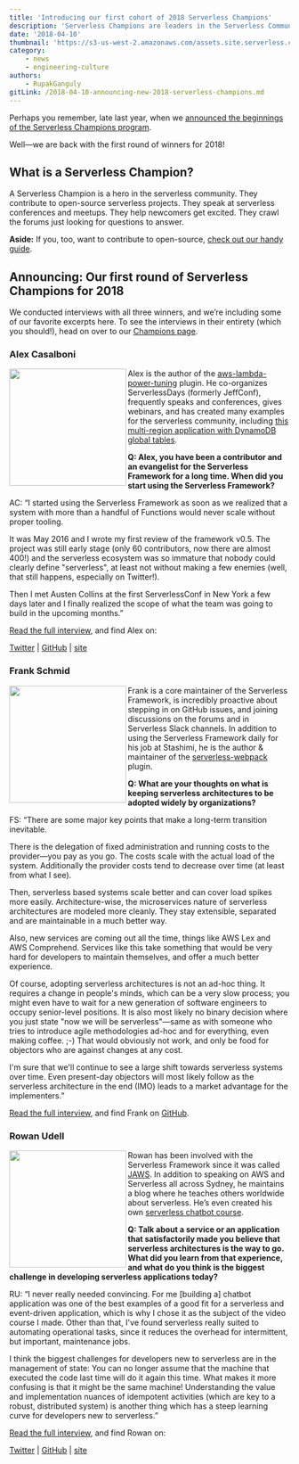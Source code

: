 ```yaml
---
title: 'Introducing our first cohort of 2018 Serverless Champions'
description: 'Serverless Champions are leaders in the Serverless Community. Meet our 2018 community heroes.'
date: '2018-04-10'
thumbnail: 'https://s3-us-west-2.amazonaws.com/assets.site.serverless.com/images/champions/champions_banner.jpg'
category:
    - news
    - engineering-culture
authors:
    - RupakGanguly
gitLink: /2018-04-10-announcing-new-2018-serverless-champions.md
---
```


Perhaps you remember, late last year, when we [announced the beginnings of the Serverless Champions program](https://serverless.com/blog/announcing-first-cohort-serverless-champions-2017/).

Well—we are back with the first round of winners for 2018!

## What is a Serverless Champion?

A Serverless Champion is a hero in the serverless community. They contribute to open-source serverless projects. They speak at serverless conferences and meetups. They help newcomers get excited. They crawl the forums just looking for questions to answer.

**Aside:** If you, too, want to contribute to open-source, [check out our handy guide](https://serverless.com/blog/how-contribute-to-serverless-open-source/).

## Announcing: Our first round of Serverless Champions for 2018

We conducted interviews with all three winners, and we’re including some of our favorite excerpts here. To see the interviews in their entirety (which you should!), head on over to our [Champions page](https://serverless.com/community/champions/).

### Alex Casalboni

<img align="left" src="https://s3-us-west-2.amazonaws.com/assets.site.serverless.com/images/champions/2018/alex-casalboni.jpg" width="210px">

Alex is the author of the [aws-lambda-power-tuning](https://github.com/alexcasalboni/aws-lambda-power-tuning) plugin. He co-organizes ServerlessDays (formerly JeffConf), frequently speaks and conferences, gives webinars, and has created many examples for the serverless community, including [this multi-region application with DynamoDB global tables](https://serverless.com/blog/build-multiregion-multimaster-application-dynamodb-global-tables/).

**Q: Alex, you have been a contributor and an evangelist for the Serverless Framework for a long time. When did you start using the Serverless Framework?**

AC: “I started using the Serverless Framework as soon as we realized that a system with more than a handful of Functions would never scale without proper tooling.

It was May 2016 and I wrote my first review of the framework v0.5. The project was still early stage (only 60 contributors, now there are almost 400!) and the serverless ecosystem was so immature that nobody could clearly define "serverless", at least not without making a few enemies (well, that still happens, especially on Twitter!).

Then I met Austen Collins at the first ServerlessConf in New York a few days later and I finally realized the scope of what the team was going to build in the upcoming months.”

[Read the full interview](https://serverless.com/community/champions/alex-casalboni/), and find Alex on:

[Twitter](https://twitter.com/alex_casalboni) | [GitHub](https://github.com/alexcasalboni) | [site](https://blog.alexcasalboni.com/)

### Frank Schmid

<img align="left" src="https://s3-us-west-2.amazonaws.com/assets.site.serverless.com/images/champions/2018/frank-schmid.jpg" width="210px">

Frank is a core maintainer of the Serverless Framework, is incredibly proactive about stepping in on GitHub issues, and joining discussions on the forums and in Serverless Slack channels. In addition to using the Serverless Framework daily for his job at Stashimi, he is the author & maintainer of the [serverless-webpack](https://github.com/serverless-heaven/serverless-webpack) plugin.

**Q: What are your thoughts on what is keeping serverless architectures to be adopted widely by organizations?**

FS: “There are some major key points that make a long-term transition inevitable.

There is the delegation of fixed administration and running costs to the provider—you pay as you go. The costs scale with the actual load of the system. Additionally the provider costs tend to decrease over time (at least from what I see).

Then, serverless based systems scale better and can cover load spikes more easily. Architecture-wise, the microservices nature of serverless architectures are modeled more cleanly. They stay extensible, separated and are maintainable in a much better way.

Also, new services are coming out all the time, things like AWS Lex and AWS Comprehend. Services like this take something that would be very hard for developers to maintain themselves, and offer a much better experience.

Of course, adopting serverless architectures is not an ad-hoc thing. It requires a change in people's minds, which can be a very slow process; you might even have to wait for a new generation of software engineers to occupy senior-level positions. It is also most likely no binary decision where you just state "now we will be serverless"—same as with someone who tries to introduce agile methodologies ad-hoc and for everything, even making coffee. ;-) That would obviously not work, and only be food for objectors who are against changes at any cost.

I'm sure that we'll continue to see a large shift towards serverless systems over time. Even present-day objectors will most likely follow as the serverless architecture in the end (IMO) leads to a market advantage for the implementers.”

[Read the full interview](https://serverless.com/community/champions/frank-schmid/), and find Frank on [GitHub](https://github.com/HyperBrain).

### Rowan Udell

<img align="left" src="https://s3-us-west-2.amazonaws.com/assets.site.serverless.com/images/champions/2018/rowan-udell.jpg" width="210px">

Rowan has been involved with the Serverless Framework since it was called [JAWS](https://vimeo.com/141138561). In addition to speaking on AWS and Serverless all across Sydney, he maintains a blog where he teaches others worldwide about serverless. He’s even created his own [serverless chatbot course](http://blog.rowanudell.com/the-serverless-framework-build-a-chatbot/).

**Q: Talk about a service or an application that satisfactorily made you believe that serverless architectures is the way to go. What did you learn from that experience, and what do you think is the biggest challenge in developing serverless applications today?**

RU: “I never really needed convincing. For me [building a] chatbot application was one of the best examples of a good fit for a serverless and event-driven application, which is why I chose it as the subject of the video course I made. Other than that, I've found serverless really suited to automating operational tasks, since it reduces the overhead for intermittent, but important, maintenance jobs.

I think the biggest challenges for developers new to serverless are in the management of state: You can no longer assume that the machine that executed the code last time will do it again this time. What makes it more confusing is that it might be the same machine! Understanding the value and implementation nuances of idempotent activities (which are key to a robust, distributed system) is another thing which has a steep learning curve for developers new to serverless.”

[Read the full interview](https://serverless.com/community/champions/rowan-udell/), and find Rowan on:

[Twitter](https://twitter.com/elrowan) | [GitHub](https://github.com/rowanu) | [site](http://blog.rowanudell.com/)
